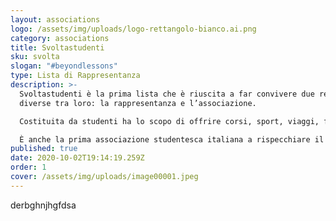 ```yaml
---
layout: associations
logo: /assets/img/uploads/logo-rettangolo-bianco.ai.png
category: associations
title: Svoltastudenti
sku: svolta
slogan: "#beyondlessons"
type: Lista di Rappresentanza
description: >-
  Svoltastudenti è la prima lista che è riuscita a far convivere due realtà così
  diverse tra loro: la rappresentanza e l’associazione. 

  Costituita da studenti ha lo scopo di offrire corsi, sport, viaggi, favorire la mobilità inter universitaria e garantire la qualità dell'offerta formativa attraverso la rappresentanza.

  È anche la prima associazione studentesca italiana a rispecchiare il modello anglosassone delle Students' Union, del tutto svincolata dal partitismo politico.
published: true
date: 2020-10-02T19:14:19.259Z
order: 1
cover: /assets/img/uploads/image00001.jpeg
---
```

derbghnjhgfdsa